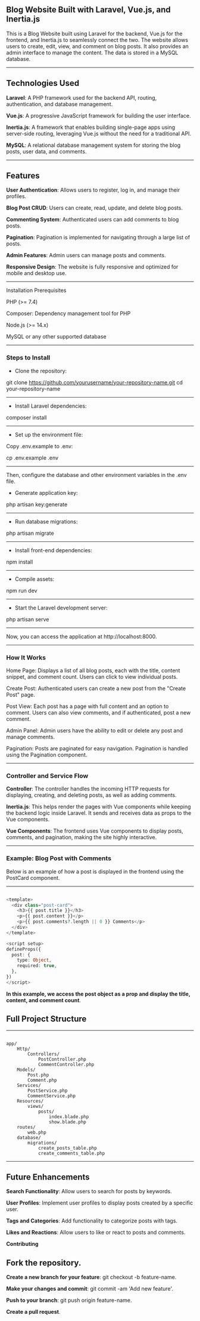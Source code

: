 ## Blog Website Built with Laravel, Vue.js, and Inertia.js

This is a Blog Website built using Laravel for the backend, Vue.js for the frontend, and Inertia.js to seamlessly connect the two. The website allows users to create, edit, view, and comment on blog posts. It also provides an admin interface to manage the content. The data is stored in a MySQL database.

---

## Technologies Used

**Laravel**:  A PHP framework used for the backend API, routing, authentication, and database management.

**Vue.js**: A progressive JavaScript framework for building the user interface.

**Inertia.js**: A framework that enables building single-page apps using server-side routing, leveraging Vue.js without the need for a traditional API.

**MySQL**: A relational database management system for storing the blog posts, user data, and comments.

---

## Features

**User Authentication**: Allows users to register, log in, and manage their profiles.

**Blog Post CRUD**: Users can create, read, update, and delete blog posts.

**Commenting System**: Authenticated users can add comments to blog posts.

**Pagination**: Pagination is implemented for navigating through a large list of posts.

**Admin Features**: Admin users can manage posts and comments.

**Responsive Design**: The website is fully responsive and optimized for mobile and desktop use.

---

Installation
Prerequisites

PHP (>= 7.4)

Composer: Dependency management tool for PHP

Node.js (>= 14.x)

MySQL or any other supported database

---

### Steps to Install

* Clone the repository:

git clone https://github.com/yourusername/your-repository-name.git
cd your-repository-name

---

* Install Laravel dependencies:

composer install

---

* Set up the environment file:

Copy .env.example to .env:

cp .env.example .env

---

Then, configure the database and other environment variables in the .env file.

* Generate application key:

php artisan key:generate

---

* Run database migrations:

php artisan migrate

---

* Install front-end dependencies:

npm install

---

* Compile assets:

npm run dev

---

* Start the Laravel development server:

php artisan serve

---

Now, you can access the application at http://localhost:8000.

---

### How It Works

Home Page: Displays a list of all blog posts, each with the title, content snippet, and comment count. Users can click to view individual posts.

Create Post: Authenticated users can create a new post from the "Create Post" page.

Post View: Each post has a page with full content and an option to comment. Users can also view comments, and if authenticated, post a new comment.

Admin Panel: Admin users have the ability to edit or delete any post and manage comments.

Pagination: Posts are paginated for easy navigation. Pagination is handled using the Pagination component.

---

### Controller and Service Flow

**Controller**: The controller handles the incoming HTTP requests for displaying, creating, and deleting posts, as well as adding comments.

**Inertia.js**: This helps render the pages with Vue components while keeping the backend logic inside Laravel. It sends and receives data as props to the Vue components.

**Vue Components**: The frontend uses Vue components to display posts, comments, and pagination, making the site highly interactive.

---

### Example: Blog Post with Comments

Below is an example of how a post is displayed in the frontend using the PostCard component.

---

```php

<template>
  <div class="post-card">
    <h3>{{ post.title }}</h3>
    <p>{{ post.content }}</p>
    <p>{{ post.comments?.length || 0 }} Comments</p>
  </div>
</template>

<script setup>
defineProps({
  post: {
    type: Object,
    required: true,
  },
})
</script>
```

**In this example, we access the post object as a prop and display the title, content, and comment count**.

## Full Project Structure

---

```text

app/
    Http/
        Controllers/
            PostController.php
            CommentController.php
    Models/
        Post.php
        Comment.php
    Services/
        PostService.php
        CommentService.php
    Resources/
        views/
            posts/
                index.blade.php
                show.blade.php
    routes/
        web.php
    database/
        migrations/
            create_posts_table.php
            create_comments_table.php
```

---

## Future Enhancements

**Search Functionality**: Allow users to search for posts by keywords.

**User Profiles**: Implement user profiles to display posts created by a specific user.

**Tags and Categories**: Add functionality to categorize posts with tags.

**Likes and Reactions**: Allow users to like or react to posts and comments.

**Contributing**

## Fork the repository.

**Create a new branch for your feature**: git checkout -b feature-name.

**Make your changes and commit**: git commit -am 'Add new feature'.

**Push to your branch**: git push origin feature-name.

**Create a pull request**.


